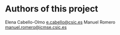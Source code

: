 # Authors of this project

Elena Cabello-Olmo <e.cabello@csic.es>
Manuel Romero <manuel.romero@icmse.csic.es>
